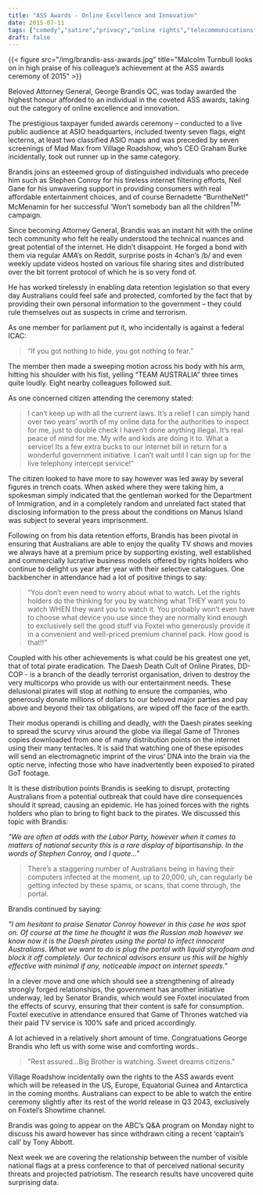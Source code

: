 ```yaml
---
title: "ASS Awards - Online Excellence and Innovation"
date: 2015-07-11
tags: ["comedy","satire","privacy","online rights","telecommunications"]
draft: false
---
```


{{< figure src="/img/brandis-ass-awards.jpg" title="Malcolm Turnbull looks on in high praise of his colleague’s achievement at the ASS awards ceremony of 2015" >}}

Beloved Attorney General, George Brandis QC, was today awarded the highest honour afforded to an individual in the coveted ASS awards, taking out the category of online excellence and innovation.

The prestigious taxpayer funded awards ceremony – conducted to a live public audience at ASIO headquarters, included twenty seven flags, eight lecterns, at least two classified ASIO maps and was preceded by seven screenings of Mad Max from Village Roadshow, who’s CEO Graham Burke incidentally, took out runner up in the same category.

Brandis joins an esteemed group of distinguished individuals who precede him such as Stephen Conroy for his tireless internet filtering efforts, Neil Gane for his unwavering support in providing consumers with real affordable entertainment choices, and of course Bernadette “BurntheNet!" McMenamin for her successful ‘Won’t somebody ban all the children<sup>TM</sup>’ campaign.

Since becoming Attorney General, Brandis was an instant hit with the online tech community who felt he really understood the technical nuances and great potential of the internet. He didn’t disappoint. He forged a bond with them via regular AMA’s on Reddit, surprise posts in 4chan’s /b/ and even weekly update videos hosted on various file sharing sites and distributed over the bit torrent protocol of which he is so very fond of.

He has worked tirelessly in enabling data retention legislation so that every day Australians could feel safe and protected, comforted by the fact that by providing their own personal information to the government – they could rule themselves out as suspects in crime and terrorism.

As one member for parliament put it, who incidentally is against a federal ICAC:

>“If you got nothing to hide, you got nothing to fear.”

The member then made a sweeping motion across his body with his arm, hitting his shoulder with his fist, yelling “TEAM AUSTRALIA” three times quite loudly. Eight nearby colleagues followed suit.

As one concerned citizen attending the ceremony stated:

>I can’t keep up with all the current laws. It’s a relief I can simply hand over two years’ worth of my online data for the authorities to inspect for me, just to double check I haven’t done anything illegal. It’s real peace of mind for me. My wife and kids are doing it to. What a service! Its a few extra bucks to our internet bill in return for a wonderful government initiative. I can’t wait until I can sign up for the live telephony intercept service!”

The citizen looked to have more to say however was led away by several figures in trench coats. When asked where they were taking him, a spokesman simply indicated that the gentleman worked for the Department of Immigration, and in a completely random and unrelated fact stated that disclosing information to the press about the conditions on Manus Island was subject to several years imprisonment.

Following on from his data retention efforts, Brandis has been pivotal in ensuring that Australians are able to enjoy the quality TV shows and movies we always have at a premium price by supporting existing, well established and commercially lucrative business models offered by rights holders who continue to delight us year after year with their selective catalogues. One backbencher in attendance had a lot of positive things to say:

>“You don’t even need to worry about what to watch. Let the rights holders do the thinking for you by watching what THEY want you to watch WHEN they want you to watch it. You probably won’t even have to choose what device you use since they are normally kind enough to exclusively sell the good stuff via Foxtel who generously provide it in a convenient and well-priced premium channel pack. How good is that!!”

Coupled with his other achievements is what could be his greatest one yet, that of total pirate eradication. The Daesh Death Cult of Online Pirates, DD-COP - is a branch of the deadly terrorist organisation, driven to destroy the very multicorps who provide us with our entertainment needs. These delusional pirates will stop at nothing to ensure the companies, who generously donate millions of dollars to our beloved major parties and pay above and beyond their tax obligations, are wiped off the face of the earth.

Their modus operandi is chilling and deadly, with the Daesh pirates seeking to spread the scurvy virus around the globe via illegal Game of Thrones copies downloaded from one of many distribution points on the internet using their many tentacles. It is said that watching one of these episodes will send an electromagnetic imprint of the virus’ DNA into the brain via the optic nerve, infecting those who have inadvertently been exposed to pirated GoT footage.

It is these distribution points Brandis is seeking to disrupt, protecting Australians from a potential outbreak that could have dire consequences should it spread, causing an epidemic. He has joined forces with the rights holders who plan to bring to fight back to the pirates. We discussed this topic with Brandis:

*"We are often at odds with the Labor Party, however when it comes to matters of national security this is a rare display of bipartisanship. In the words of Stephen Conroy, and I quote..."*

>There’s a staggering number of Australians being in having their computers infected at the moment, up to 20,000, uh, can regularly be getting infected by these spams, or scans, that come through, the portal.

Brandis continued by saying:

*"I am hesitant to praise Senator Conroy however in this case he was spot on. Of course at the time he thought it was the Russian mob however we know now it is the Daesh pirates using the portal to infect innocent Australians. What we want to do is plug the portal with liquid styrofoam and block it off completely. Our technical advisors ensure us this will be highly effective with minimal if any, noticeable impact on internet speeds."*

In a clever move and one which should see a strengthening of already strongly forged relationships, the government has another initiative underway, led by Senator Brandis, which would see Foxtel inoculated from the effects of scurvy, ensuring that their content is safe for consumption. Foxtel executive in attendance ensured that Game of Thrones watched via their paid TV service is 100% safe and priced accordingly.

A lot achieved in a relatively short amount of time. Congratuations George Brandis who left us with some wise and comforting words..

>"Rest assured...Big Brother is watching. Sweet dreams citizens."

Village Roadshow incidentally own the rights to the ASS awards event which will be released in the US, Europe, Equatorial Guinea and Antarctica in the coming months. Australians can expect to be able to watch the entire ceremony slightly after its rest of the world release in Q3 2043, exclusively on Foxtel’s Showtime channel.

Brandis was going to appear on the ABC’s Q&A program on Monday night to discuss his award however has since withdrawn citing a recent ‘captain’s call’ by Tony Abbott.

Next week we are covering the relationship between the number of visible national flags at a press conference to that of perceived national security threats and projected patriotism. The research results have uncovered quite surprising data.
